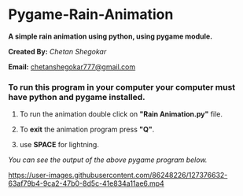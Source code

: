 # Pygame-Rain-Animation

**A simple rain animation using python, using pygame module.**

**Created By:**
*Chetan Shegokar*

**Email:**
chetanshegokar777@gmail.com

### To run this program in your computer your computer must have python and pygame installed.

1. To run the animation double click on **"Rain Animation.py"** file.

2. To **exit** the animation program press **"Q"**.

3. use **SPACE** for lightning.

*You can see the output of the above pygame program below.*

https://user-images.githubusercontent.com/86248226/127376632-63af79b4-9ca2-47b0-8d5c-41e834a11ae6.mp4


